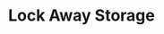 ---
title: "Lock Away Storage"
url: /san-antonio/lock-away-storage-west-loop-1604-north/
shop: storage rental
---